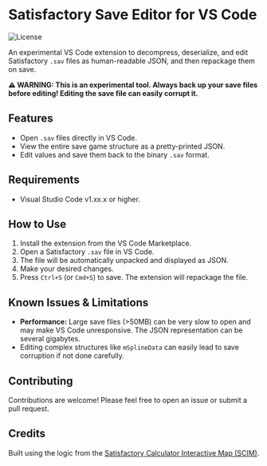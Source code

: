 # Satisfactory Save Editor for VS Code

![License](https://img.shields.io/github/license/andraz/satisfactory-save-editor)

An experimental VS Code extension to decompress, deserialize, and edit Satisfactory `.sav` files as human-readable JSON, and then repackage them on save.

**⚠️ WARNING: This is an experimental tool. Always back up your save files before editing! Editing the save file can easily corrupt it.**

## Features

- Open `.sav` files directly in VS Code.
- View the entire save game structure as a pretty-printed JSON.
- Edit values and save them back to the binary `.sav` format.

## Requirements

- Visual Studio Code v1.xx.x or higher.

## How to Use

1.  Install the extension from the VS Code Marketplace.
2.  Open a Satisfactory `.sav` file in VS Code.
3.  The file will be automatically unpacked and displayed as JSON.
4.  Make your desired changes.
5.  Press `Ctrl+S` (or `Cmd+S`) to save. The extension will repackage the file.

## Known Issues & Limitations

- **Performance:** Large save files (>50MB) can be very slow to open and may make VS Code unresponsive. The JSON representation can be several gigabytes.
- Editing complex structures like `mSplineData` can easily lead to save corruption if not done carefully.

## Contributing

Contributions are welcome! Please feel free to open an issue or submit a pull request.

## Credits

Built using the logic from the [Satisfactory Calculator Interactive Map (SCIM)](https://satisfactory-calculator.com/en/interactive-map).

